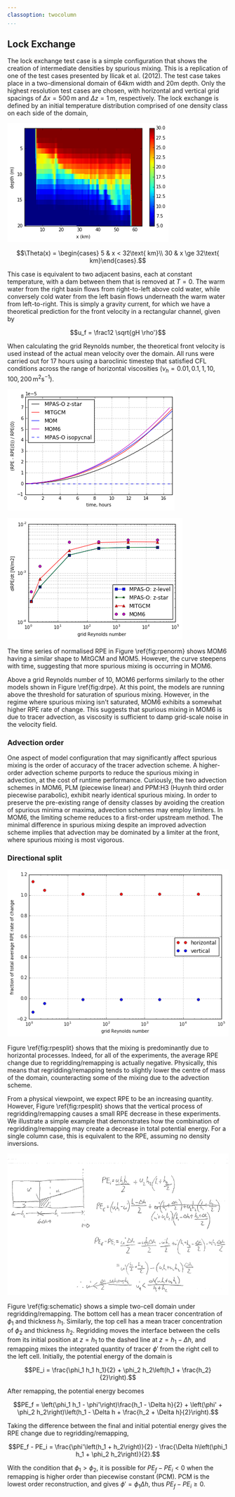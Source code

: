 ```yaml
---
classoption: twocolumn
...
```


## Lock Exchange

The lock exchange test case is a simple configuration that shows the creation of intermediate densities by spurious mixing. This is a replication of one of the test cases presented by Ilicak et al. (2012). The test case takes place in a two-dimensional domain of 64km width and 20m depth. Only the highest resolution test cases are chosen, with horizontal and vertical grid spacings of $\Delta x = 500\,\mathrm{m}$ and $\Delta z = 1\,\mathrm{m}$, respectively. The lock exchange is defined by an initial temperature distribution comprised of one density class on each side of the domain,

![\label{fig:snapshot} Snapshot of lock exchange after 17 hours at $\nu_h = 0.01\,\mathrm{m}^2\,\mathrm{s}^{-1}$. Temperature is shown in colours. Spurious mixing at the front can be seen by the presence of many intermediate temperatures.](plots/lock_exchange_snapshot_0.01.png)

$$\Theta(x) = \begin{cases}
5 & x < 32\text{ km}\\
30 & x \ge 32\text{ km}\end{cases}.$$

This case is equivalent to two adjacent basins, each at constant temperature, with a dam between them that is removed at $T=0$. The warm water from the right basin flows from right-to-left above cold water, while conversely cold water from the left basin flows underneath the warm water from left-to-right. This is simply a gravity current, for which we have a theoretical prediction for the front velocity in a rectangular channel, given by

$$u_f = \frac12 \sqrt{gH \rho'}$$

When calculating the grid Reynolds number, the theoretical front velocity is used instead of the actual mean velocity over the domain. All runs were carried out for 17 hours using a baroclinic timestep that satisfied CFL conditions across the range of horizontal viscosities ($\nu_h = 0.01, 0.1, 1, 10, 100, 200\,\text{m}^2\text{s}^{-1}$).

![\label{fig:rpenorm} Normalised RPE evolution for $\nu_h = 0.01$. MPAS-O, MITGCM and MOM results come from Petersen et al. (2015). MOM6 exhibits a larger increase in RPE due to spurious mixing.](plots/lock_exchange_rpe_norm.png)

![\label{fig:drpe} Instantaneous rate of RPE change at 17h. MPAS-O and MITGCM results come from Petersen et al. (2015).](plots/lock_exchange_drpe.png)

The time series of normalised RPE in Figure \ref{fig:rpenorm} shows MOM6 having a similar shape to MitGCM and MOM5. However, the curve steepens with time, suggesting that more spurious mixing is occurring in MOM6.

Above a grid Reynolds number of 10, MOM6 performs similarly to the other models shown in Figure \ref{fig:drpe}. At this point, the models are running above the threshold for saturation of spurious mixing. However, in the regime where spurious mixing isn't saturated, MOM6 exhibits a somewhat higher RPE rate of change. This suggests that spurious mixing in MOM6 is due to tracer advection, as viscosity is sufficient to damp grid-scale noise in the velocity field.

### Advection order

One aspect of model configuration that may significantly affect spurious mixing is the order of accuracy of the tracer advection scheme. A higher-order advection scheme purports to reduce the spurious mixing in advection, at the cost of runtime performance. Curiously, the two advection schemes in MOM6, PLM (piecewise linear) and PPM:H3 (Huynh third order piecewise parabolic), exhibit nearly identical spurious mixing. In order to preserve the pre-existing range of density classes by avoiding the creation of spurious minima or maxima, advection schemes may employ limiters. In MOM6, the limiting scheme reduces to a first-order upstream method. The minimal difference in spurious mixing despite an improved advection scheme implies that advection may be dominated by a limiter at the front, where spurious mixing is most vigorous.

### Directional split

![\label{fig:rpesplit} Horizontal and vertical contributions to RPE change](plots/lock_exchange_drpe_split.png)

Figure \ref{fig:rpesplit} shows that the mixing is predominantly due to horizontal processes. Indeed, for all of the experiments, the average RPE change due to regridding/remapping is actually negative. Physically, this means that regridding/remapping tends to slightly lower the centre of mass of the domain, counteracting some of the mixing due to the advection scheme.

From a physical viewpoint, we expect RPE to be an increasing quantity. However, Figure \ref{fig:rpesplit} shows that the vertical process of regridding/remapping causes a small RPE decrease in these experiments. We illustrate a simple example that demonstrates how the combination of regridding/remapping may create a decrease in total potential energy. For a single column case, this is equivalent to the RPE, assuming no density inversions.

![\label{fig:schematic} A schematic demonstrating the ability for regridding/remapping to cause a decrease in RPE](plots/schematic.png)

Figure \ref{fig:schematic} shows a simple two-cell domain under regridding/remapping. The bottom cell has a mean tracer concentration of $\phi_1$ and thickness $h_1$. Similarly, the top cell has a mean tracer concentration of $\phi_2$ and thickness $h_2$. Regridding moves the interface between the cells from its initial position at $z = h_1$ to the dashed line at $z = h_1 - \Delta h$, and remapping mixes the integrated quantity of tracer $\phi'$ from the right cell to the left cell. Initially, the potential energy of the domain is

$$PE_i = \frac{\phi_1 h_1 h_1}{2} + \phi_2 h_2\left(h_1 + \frac{h_2}{2}\right).$$

After remapping, the potential energy becomes

$$PE_f = \left(\phi_1 h_1 - \phi'\right)\frac{h_1 - \Delta h}{2} + \left(\phi' + \phi_2 h_2\right)\left(h_1 - \Delta h + \frac{h_2 + \Delta h}{2}\right).$$

Taking the difference between the final and initial potential energy gives the RPE change due to regridding/remapping,

$$PE_f - PE_i = \frac{\phi'\left(h_1 + h_2\right)}{2} - \frac{\Delta h\left(\phi_1 h_1 + \phi_2 h_2\right)}{2}.$$

With the condition that $\phi_1 > \phi_2$, it is possible for $PE_f - PE_i < 0$ when the remapping is higher order than piecewise constant (PCM). PCM is the lowest order reconstruction, and gives $\phi' = \phi_1 \Delta h$, thus $PE_f - PE_i \ge 0$.
